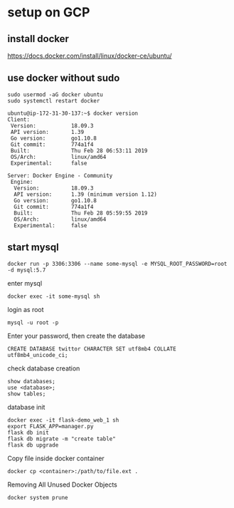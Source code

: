 # setup on GCP

## install docker

https://docs.docker.com/install/linux/docker-ce/ubuntu/


## use docker without sudo

```
sudo usermod -aG docker ubuntu
sudo systemctl restart docker
```

```
ubuntu@ip-172-31-30-137:~$ docker version
Client:
 Version:           18.09.3
 API version:       1.39
 Go version:        go1.10.8
 Git commit:        774a1f4
 Built:             Thu Feb 28 06:53:11 2019
 OS/Arch:           linux/amd64
 Experimental:      false

Server: Docker Engine - Community
 Engine:
  Version:          18.09.3
  API version:      1.39 (minimum version 1.12)
  Go version:       go1.10.8
  Git commit:       774a1f4
  Built:            Thu Feb 28 05:59:55 2019
  OS/Arch:          linux/amd64
  Experimental:     false
```

## start mysql

```
docker run -p 3306:3306 --name some-mysql -e MYSQL_ROOT_PASSWORD=root -d mysql:5.7
```

enter mysql

```
docker exec -it some-mysql sh
```

login as root

```
mysql -u root -p
```

Enter your password, then create the database

```
CREATE DATABASE twittor CHARACTER SET utf8mb4 COLLATE utf8mb4_unicode_ci;
```

check database creation
```
show databases;
use <database>;
show tables;
```

database init

```
docker exec -it flask-demo_web_1 sh
export FLASK_APP=manager.py
flask db init
flask db migrate -m "create table"
flask db upgrade
```

Copy file inside docker container
```
docker cp <container>:/path/to/file.ext .
```

Removing All Unused Docker Objects
```
docker system prune
```